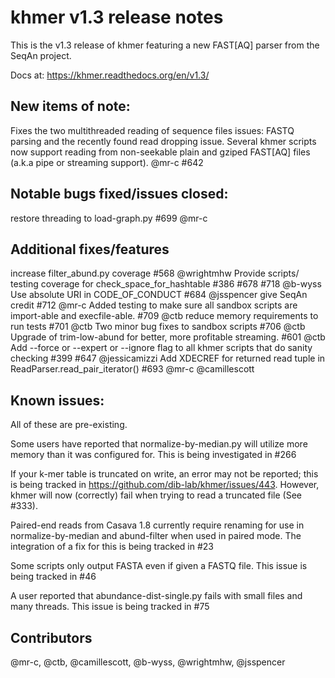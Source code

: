 # khmer v1.3 release notes

This is the v1.3 release of khmer featuring a new FAST[AQ] parser from the
SeqAn project.

Docs at: https://khmer.readthedocs.org/en/v1.3/

## New items of note:

Fixes the two multithreaded reading of sequence files issues: FASTQ parsing and
the recently found read dropping issue. Several khmer scripts now support
reading from non-seekable plain and gziped FAST[AQ] files (a.k.a pipe or
streaming support). @mr-c #642

## Notable bugs fixed/issues closed:

restore threading to load-graph.py #699 @mr-c

## Additional fixes/features

increase filter_abund.py coverage #568 @wrightmhw 
Provide scripts/ testing coverage for check_space_for_hashtable #386 #678 #718
@b-wyss 
Use absolute URI in CODE_OF_CONDUCT #684 @jsspencer 
give SeqAn credit #712 @mr-c
Added testing to make sure all sandbox scripts are import-able and
execfile-able. #709 @ctb 
reduce memory requirements to run tests #701 @ctb 
Two minor bug fixes to sandbox scripts #706 @ctb 
Upgrade of trim-low-abund for better, more profitable streaming. #601 @ctb
Add --force or --expert or --ignore flag to all khmer scripts that do sanity
checking #399 #647 @jessicamizzi 
Add XDECREF for returned read tuple in ReadParser.read_pair_iterator() #693
@mr-c @camillescott 

## Known issues:

All of these are pre-existing.

Some users have reported that normalize-by-median.py will utilize more memory
than it was configured for. This is being investigated in #266

If your k-mer table is truncated on write, an error may not be reported; this
is being tracked in https://github.com/dib-lab/khmer/issues/443. However, khmer
will now (correctly) fail when trying to read a truncated file (See #333).

Paired-end reads from Casava 1.8 currently require renaming for use in
normalize-by-median and abund-filter when used in paired mode. The integration
of a fix for this is being tracked in #23

Some scripts only output FASTA even if given a FASTQ file. This issue is being
tracked in #46

A user reported that abundance-dist-single.py fails with small files and many
threads. This issue is being tracked in #75

## Contributors

@mr-c, @ctb, @camillescott, @b-wyss, @wrightmhw, @jsspencer 
